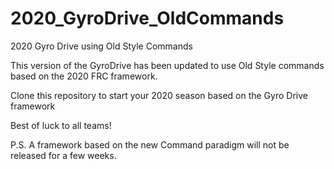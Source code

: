 # 2020_GyroDrive_OldCommands
2020 Gyro Drive using Old Style Commands
<p>
This version of the GyroDrive has been updated to use Old Style commands based on the 2020 FRC framework.
<p>
Clone this repository to start your 2020 season based on the Gyro Drive framework
<p>
Best of luck to all teams!
<p>
P.S. A framework based on the new Command paradigm will not be released for a few weeks.

